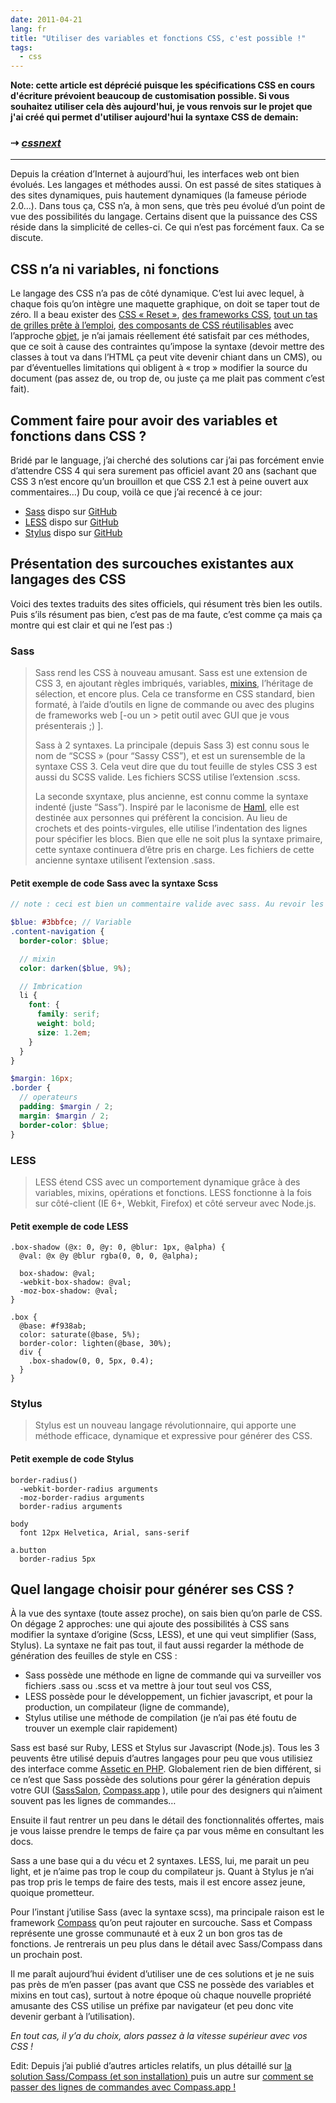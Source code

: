 ```yaml
---
date: 2011-04-21
lang: fr
title: "Utiliser des variables et fonctions CSS, c'est possible !"
tags:
  - css
---
```


**Note: cette article est déprécié puisque les spécifications CSS en cours
d'écriture prévoient beaucoup de customisation possible. Si vous souhaitez
utiliser cela dès aujourd'hui, je vous renvois sur le projet que j'ai créé qui
permet d'utiliser aujourd'hui la syntaxe CSS de demain:**

### ⇢ _[cssnext](https://cssnext.github.io)_

---

Depuis la création d’Internet à aujourd’hui, les interfaces web ont bien
évolués. Les langages et méthodes aussi. On est passé de sites statiques à des
sites dynamiques, puis hautement dynamiques (la fameuse période 2.0…). Dans tous
ça, CSS n’a, à mon sens, que très peu évolué d’un point de vue des possibilités
du langage. Certains disent que la puissance des CSS réside dans la simplicité
de celles-ci. Ce qui n’est pas forcément faux. Ca se discute.

## CSS n’a ni variables, ni fonctions

Le langage des CSS n’a pas de côté dynamique. C’est lui avec lequel, à chaque
fois qu’on intègre une maquette graphique, on doit se taper tout de zéro. Il a
beau exister des [CSS « Reset »][1], [des frameworks CSS][2], [tout un tas de
grilles prête à l’emploi][3], [des composants de CSS réutilisables][4] avec
l’approche [objet][5], je n’ai jamais réellement été satisfait par ces méthodes,
que ce soit à cause des contraintes qu’impose la syntaxe (devoir mettre des
classes à tout va dans l’HTML ça peut vite devenir chiant dans un CMS), ou par
d’éventuelles limitations qui obligent à « trop » modifier la source du document
(pas assez de, ou trop de, ou juste ça me plait pas comment c’est fait).

## Comment faire pour avoir des variables et fonctions dans CSS ?

Bridé par le language, j’ai cherché des solutions car j’ai pas forcément envie
d’attendre CSS 4 qui sera surement pas officiel avant 20 ans (sachant que CSS 3
n’est encore qu’un brouillon et que CSS 2.1 est à peine ouvert aux
commentaires…) Du coup, voilà ce que j’ai recencé à ce jour:

- [Sass][6] dispo sur [GitHub][7]
- [LESS][8] dispo sur [GitHub][9]
- [Stylus][10] dispo sur [GitHub][11]

## Présentation des surcouches existantes aux langages des CSS

Voici des textes traduits des sites officiels, qui résument très bien les
outils. Puis s’ils résument pas bien, c’est pas de ma faute, c’est comme ça mais
ça montre qui est clair et qui ne l’est pas :)

### Sass

> Sass rend les CSS à nouveau amusant. Sass est une extension de CSS 3, en
> ajoutant règles imbriqués, variables, [mixins][12], l’héritage de sélection,
> et encore plus. Cela ce transforme en CSS standard, bien formaté, à l’aide
> d’outils en ligne de commande ou avec des plugins de frameworks web [-ou un >
> petit outil avec GUI que je vous présenterais ;) ].
>
> Sass à 2 syntaxes. La principale (depuis Sass 3) est connu sous le nom de
> “SCSS » (pour “Sassy CSS”), et est un surensemble de la syntaxe CSS 3. Cela
> veut dire que du tout feuille de styles CSS 3 est aussi du SCSS valide. Les
> fichiers SCSS utilise l’extension .scss.
>
> La seconde sxyntaxe, plus ancienne, est connu comme la syntaxe indenté (juste
> “Sass”). Inspiré par le laconisme de [Haml][13], elle est destinée aux
> personnes qui préfèrent la concision. Au lieu de crochets et des
> points-virgules, elle utilise l’indentation des lignes pour spécifier les
> blocs. Bien que elle ne soit plus la syntaxe primaire, cette syntaxe
> continuera d’être pris en charge. Les fichiers de cette ancienne syntaxe
> utilisent l’extension .sass.

#### Petit exemple de code Sass avec la syntaxe Scss

```scss
// note : ceci est bien un commentaire valide avec sass. Au revoir les /**/

$blue: #3bbfce; // Variable
.content-navigation {
  border-color: $blue;

  // mixin
  color: darken($blue, 9%);

  // Imbrication
  li {
    font: {
      family: serif;
      weight: bold;
      size: 1.2em;
    }
  }
}

$margin: 16px;
.border {
  // operateurs
  padding: $margin / 2;
  margin: $margin / 2;
  border-color: $blue;
}
```

### LESS

> LESS étend CSS avec un comportement dynamique grâce à des variables, mixins,
> opérations et fonctions. LESS fonctionne à la fois sur côté-client (IE 6+,
> Webkit, Firefox) et côté serveur avec Node.js.

#### Petit exemple de code LESS

```less
.box-shadow (@x: 0, @y: 0, @blur: 1px, @alpha) {
  @val: @x @y @blur rgba(0, 0, 0, @alpha);

  box-shadow: @val;
  -webkit-box-shadow: @val;
  -moz-box-shadow: @val;
}

.box {
  @base: #f938ab;
  color: saturate(@base, 5%);
  border-color: lighten(@base, 30%);
  div {
    .box-shadow(0, 0, 5px, 0.4);
  }
}
```

### Stylus

> Stylus est un nouveau langage révolutionnaire, qui apporte une méthode
> efficace, dynamique et expressive pour générer des CSS.

#### Petit exemple de code Stylus

```
border-radius()
  -webkit-border-radius arguments
  -moz-border-radius arguments
  border-radius arguments

body
  font 12px Helvetica, Arial, sans-serif

a.button
  border-radius 5px
```

## Quel langage choisir pour générer ses CSS ?

À la vue des syntaxe (toute assez proche), on sais bien qu’on parle de CSS. On
dégage 2 approches: une qui ajoute des possibilités à CSS sans modifier la
syntaxe d’origine (Scss, LESS), et une qui veut simplifier (Sass, Stylus). La
syntaxe ne fait pas tout, il faut aussi regarder la méthode de génération des
feuilles de style en CSS :

- Sass possède une méthode en ligne de commande qui va surveiller vos fichiers
  .sass ou .scss et va mettre à jour tout seul vos CSS,
- LESS possède pour le développement, un fichier javascript, et pour la
  production, un compilateur (ligne de commande),
- Stylus utilise une méthode de compilation (je n’ai pas été foutu de trouver un
  exemple clair rapidement)

Sass est basé sur Ruby, LESS et Stylus sur Javascript (Node.js). Tous les 3
peuvents être utilisé depuis d’autres langages pour peu que vous utilisiez des
interface comme [Assetic en PHP][14]. Globalement rien de bien différent, si ce
n’est que Sass possède des solutions pour gérer la génération depuis votre GUI
([SassSalon][15], [Compass.app][16] ), utile pour des designers qui n’aiment
souvent pas les lignes de commandes…

Ensuite il faut rentrer un peu dans le détail des fonctionnalités offertes, mais
je vous laisse prendre le temps de faire ça par vous même en consultant les
docs.

Sass a une base qui a du vécu et 2 syntaxes. LESS, lui, me parait un peu light,
et je n’aime pas trop le coup du compilateur js. Quant à Stylus je n’ai pas trop
pris le temps de faire des tests, mais il est encore assez jeune, quoique
prometteur.

Pour l’instant j’utilise Sass (avec la syntaxe scss), ma principale raison est
le framework [Compass][17] qu’on peut rajouter en surcouche. Sass et Compass
représente une grosse communauté et à eux 2 un bon gros tas de fonctions. Je
rentrerais un peu plus dans le détail avec Sass/Compass dans un prochain post.

Il me paraît aujourd’hui évident d’utiliser une de ces solutions et je ne suis
pas près de m’en passer (pas avant que CSS ne possède des variables et mixins en
tout cas), surtout à notre époque où chaque nouvelle propriété amusante des CSS
utilise un préfixe par navigateur (et peu donc vite devenir gerbant à
l’utilisation).

_En tout cas, il y’a du choix, alors passez à la vitesse supérieur avec vos CSS
!_

Edit: Depuis j’ai publié d’autres articles relatifs, un plus détaillé sur [la
solution Sass/Compass (et son installation) ][18]puis un autre sur [comment se
passer des lignes de commandes avec Compass.app !][19]

[1]: http://cssresetr.com/
[2]:
  http://css.4design.tl/framework-css-semantique-maquette-dynamique-et-autres-notes
[3]: http://css.4design.tl/framework-css-mettez-vos-grilles-au-pas
[4]: https://github.com/stubbornella/oocss
[5]: http://fr.wikipedia.org/wiki/Objet_(informatique)
[6]: http://sass-lang.com/
[7]: https://github.com/nex3/sass "Sass sur Github"
[8]: http://lesscss.org/
[9]: https://github.com/less/less.js "LESS sur Github"
[10]: http://learnboost.github.io/stylus/
[11]: https://github.com/LearnBoost/stylus "Stylus sur Github"
[12]: http://fr.wikipedia.org/wiki/Mixin
[13]: http://haml.info/
[14]: https://github.com/kriswallsmith/assetic
[15]: https://github.com/hlb/SassSalon
[16]: http://compass.kkbox.com/
[17]: http://beta.compass-style.org/
[18]: /blog/fonctions-variables-css-generer-ses-css-avec-sass-compass/
[19]: /blog/compass-app-application-pour-compiler-css-sass-compass/

